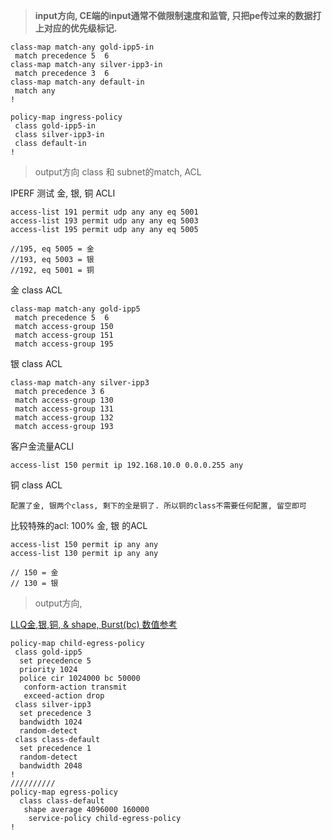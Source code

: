 > **input方向, CE端的input通常不做限制速度和监管, 只把pe传过来的数据打上对应的优先级标记.**

```
class-map match-any gold-ipp5-in
 match precedence 5  6
class-map match-any silver-ipp3-in
 match precedence 3  6
class-map match-any default-in
 match any
!

policy-map ingress-policy
 class gold-ipp5-in
 class silver-ipp3-in
 class default-in
!
```

> output方向 class 和 subnet的match, ACL

IPERF 测试 金, 银, 铜 ACLI

```
access-list 191 permit udp any any eq 5001
access-list 193 permit udp any any eq 5003
access-list 195 permit udp any any eq 5005

//195, eq 5005 = 金
//193, eq 5003 = 银
//192, eq 5001 = 铜
```

金 class ACL

```
class-map match-any gold-ipp5
 match precedence 5  6 
 match access-group 150
 match access-group 151
 match access-group 195
```

银 class ACL

```
class-map match-any silver-ipp3
 match precedence 3 6
 match access-group 130
 match access-group 131
 match access-group 132
 match access-group 193
```

客户金流量ACLI

```
access-list 150 permit ip 192.168.10.0 0.0.0.255 any
```

铜 class ACL

```
配置了金, 银两个class, 剩下的全是铜了. 所以铜的class不需要任何配置, 留空即可
```

比较特殊的acl: 100% 金, 银 的ACL

```
access-list 150 permit ip any any
access-list 130 permit ip any any

// 150 = 金
// 130 = 银
```

> output方向,

[LLQ金,银,铜, & shape, Burst(bc) 数值参考](https://www.notion.so/LLQ-shape-Burst-bc-873ca1d4bab047599d84a06f3fc4910f)

```
policy-map child-egress-policy
 class gold-ipp5
  set precedence 5
  priority 1024
  police cir 1024000 bc 50000
   conform-action transmit 
   exceed-action drop
 class silver-ipp3
  set precedence 3
  bandwidth 1024
  random-detect
 class class-default
  set precedence 1
  random-detect
  bandwidth 2048
!
//////////
policy-map egress-policy
  class class-default
   shape average 4096000 160000
    service-policy child-egress-policy
!
```